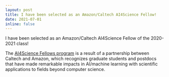 ```yaml
---
layout: post
title: I have been selected as an Amazon/Caltech AI4Science Fellow!
date: 2021-07-01
inline: false
---
```


I have been selected as an Amazon/Caltech AI4Science Fellow of the 2020-2021 class!

The <a href="https://cms.caltech.edu/academics/honors">AI4Science Fellows program</a> is a result of a partnership between Caltech and Amazon, which recognizes graduate students and postdocs that have made remarkable impacts in AI/machine learning with scientific applications to fields beyond computer science.
